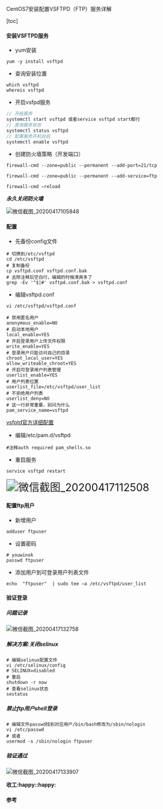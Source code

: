CentOS7安装配置VSFTPD（FTP）服务详解

[toc]

#### 安装VSFTPD服务

* yum安装

```shell
yum -y install vsftpd
```

- 查询安装位置

```shell
which vsftpd
whereis vsftpd
```

- 开启vsfpd服务

```java
// 开启服务
systemctl start vsftpd 或者service vsftpd start都行
// 查询服务状态
systemctl status vsftpd
// 配置服务开机自启
systemctl enable vsftpd
```

- 创建防火墙策略（开发端口）

<!-- 关闭防火墙或者干脆永久关闭防火墙 -->

```shell
firewall-cmd --zone=public --permanent --add-port=21/tcp

firewall-cmd --zone=public --permanent --add-service=ftp

firewall-cmd –reload
```

***永久关闭防火墙***

![微信截图_20200417105848](https://i.loli.net/2020/04/17/S5B3k7fdZ4sgFzJ.png)

#### 配置

* 先备份config文件

```shell
# 切换到/etc/vsftpd
cd /etc/vsftpd
# 复制备份
cp vsftpd.conf vsftpd.conf.bak
# 去除注释后空白行，编辑的时候清爽多了
grep -Ev '^$|#' vsftpd.conf.bak > vsftpd.conf
```

* 编辑vsftpd.conf

```shell
vi /etc/vsftpd/vsftpd.conf
```

```shell
# 禁用匿名用户
anonymous_enable=NO
# 启动本地用户
local_enable=YES
# 开启登录用户上传文件权限
write_enable=YES
# 登录用户只能访问自己的目录
chroot_local_user=YES
allow_writeable_chroot=YES
# 开启可登录用户列表管理
userlist_enable=YES
# 用户列表位置
userlist_file=/etc/vsftpd/user_list
# 不拒绝用户列表
userlist_deny=NO
# 这一行非常重要，别问为什么
pam_service_name=vsftpd
```

[vsfptd官方详细配置](http://vsftpd.beasts.org/vsftpd_conf.html)

* 编辑/etc/pam.d/vsftpd

```shell
#注释auth required pam_shells.so
```

* 重启服务

```shell
service vsftpd restart
```

<img src="https://i.loli.net/2020/04/17/BCThV2uK1MzLrvl.png" alt="微信截图_20200417112508" style="zoom:200%;" />

#### 配置ftp用户

- 新增用户

```
adduser ftpuser
```

- 设置密码

```shell
# youwinok
passwd ftpuser 
```

- 添加用户到可登录用户列表文件

```shell
echo  "ftpuser"  | sudo tee –a /etc/vsftpd/user_list
```

#### 验证登录

##### 问题记录

![微信截图_20200417132758](https://i.loli.net/2020/04/17/uMyJp9baZU3nIji.png)

##### 解决方案:关闭selinux

```shell
# 编辑selinux配置文件
vi /etc/selinux/config
# SELINUX=disabled
# 重启
shutdown -r now
# 查看selinux状态
sestatus
```

##### 禁止ftp用户shell登录

```shell
# 编辑文件passwd找到对应用户/bin/bash修改为/sbin/nologin
vi /etc/passwd
# 或者
usermod -s /sbin/nologin ftpuser
```

##### 验证通过

![微信截图_20200417133907](https://i.loli.net/2020/04/17/holXGeHb4I9nwFp.png)

**收工:happy::happy:**

#### 参考

[how to install vsftpd on centos7]:https://phoenixnap.com/kb/how-to-setup-ftp-server-install-vsftpd-centos-7



